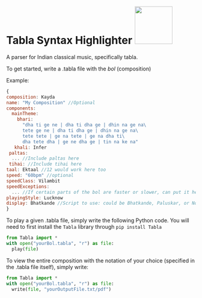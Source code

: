 # Tabla Syntax Highlighter <img src="https://github.com/user-attachments/assets/0d47f705-74d9-43e4-91b0-a6c8806965ba" width=100/>


A parser for Indian classical music, specifically tabla. 

To get started, write a .tabla file with the *bol* (composition)

Example: 

```javascript
{
composition: Kayda
name: "My Composition" //Optional
components:
  mainTheme:
    bhari:
      "dha ti ge ne | dha ti dha ge | dhin na ge na\
      tete ge ne | dha ti dha ge | dhin na ge na\
      tete tete | ge na tete | ge na dha ti\
      dha tete dha | ge ne dha ge | tin na ke na"
   khali: Infer
 paltas:
  ... //Include paltas here
 tihai: //Include tihai here
taal: Ektaal //12 would work here too
speed: "60bpm" //optional
speedClass: Vilambit
speedExceptions:
  ... //If certain parts of the bol are faster or slower, can put it here
playingStyle: Lucknow
display: Bhatkande //Script to use: could be Bhatkande, Paluskar, or None
}
```

To play a given .tabla file, simply write the following Python code. You will need to first install the ``Tabla`` library through ``pip install Tabla``

```python
from Tabla import *
with open("yourBol.tabla", "r") as file:
  play(file)
```

To view the entire composition with the notation of your choice (specified in the .tabla file itself), simply write:

```python
from Tabla import *
with open("yourBol.tabla", "r") as file:
  write(file, "yourOutputFile.txt/pdf")
```




